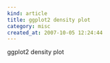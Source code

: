 ```yaml
--- 
kind: article
title: ggplot2 density plot
category: misc
created_at: 2007-10-05 12:24:44
---
```

ggplot2 density plot
